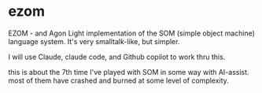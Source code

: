 # ezom
EZOM - and Agon Light implementation of the SOM (simple object machine) language system. It's very smalltalk-like, but simpler.

I will use Claude, claude code, and Github copilot to work thru this.

this is about the 7th time I've played with SOM in some way with AI-assist.
most of them have crashed and burned at some level of complexity.
